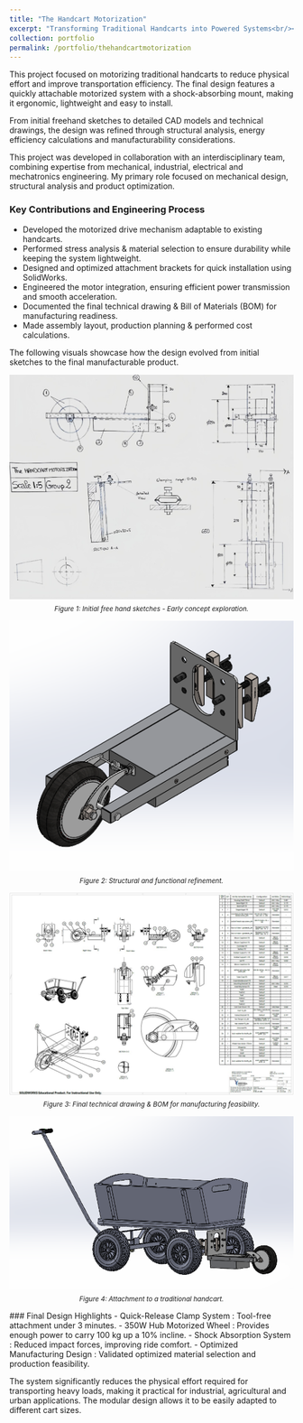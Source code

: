 ```yaml
---
title: "The Handcart Motorization"
excerpt: "Transforming Traditional Handcarts into Powered Systems<br/><img src='/images/Portfolio/Handcartmotorization/20241224Infographics.png'>"
collection: portfolio
permalink: /portfolio/thehandcartmotorization
---
```


This project focused on motorizing traditional handcarts to reduce physical effort and improve transportation efficiency. The final design features a quickly attachable motorized system with a shock-absorbing mount, making it ergonomic, lightweight and easy to install.

From initial freehand sketches to detailed CAD models and technical drawings, the design was refined through structural analysis, energy efficiency calculations and manufacturability considerations.
  
This project was developed in collaboration with an interdisciplinary team, combining expertise from mechanical, industrial, electrical and mechatronics engineering. My primary role focused on mechanical design, structural analysis and product optimization.

### Key Contributions and Engineering Process
-   Developed the motorized drive mechanism adaptable to existing handcarts.
-   Performed stress analysis & material selection to ensure durability while keeping the system lightweight.
-   Designed and optimized attachment brackets for quick installation using SolidWorks.
-   Engineered the motor integration, ensuring efficient power transmission and smooth acceleration.
-   Documented the final technical drawing & Bill of Materials (BOM) for manufacturing readiness.
-   Made assembly layout, production planning & performed cost calculations.

The following visuals showcase how the design evolved from initial sketches to the final manufacturable product.
<p align="center">
    <img src="/images/Portfolio/Handcartmotorization/20241224Freehandsketch.png"/>
    <br>
    <sub><i> Figure 1: Initial free hand sketches - Early concept exploration.</i></sub>
</p>
  
  <p align="center">
    <img src="/images/Portfolio/Handcartmotorization/202412243Dmodelofmotorizedwheel.png"/>
    <br>
    <sub><i> Figure 2: Structural and functional refinement.</i></sub>
</p>
  
  <p align="center">
    <img src="/images/Portfolio/Handcartmotorization/20250223TechnicaldrawingBOM.jpg"/>
    <br>
    <sub><i> Figure 3: Final technical drawing & BOM for manufacturing feasibility.</i></sub>
</p>
  
<p align="center">
    <img src="/images/Portfolio/Handcartmotorization/20241224Attachmenttohandcart.png"/>
    <br>
    <sub><i> Figure 4: Attachment to a traditional handcart.</i></sub>
</p>
### Final Design Highlights  
-   Quick-Release Clamp System  : Tool-free attachment under 3 minutes.
-   350W Hub Motorized Wheel        : Provides enough power to carry 100 kg up a 10% incline.
-   Shock Absorption System     : Reduced impact forces, improving ride comfort.
-   Optimized Manufacturing Design  : Validated optimized material selection and production feasibility.

The system significantly reduces the physical effort required for transporting heavy loads, making it practical for industrial, agricultural and urban applications. The modular design allows it to be easily adapted to different cart sizes.